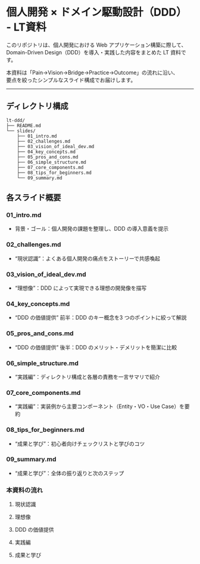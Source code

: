 # 個人開発 × ドメイン駆動設計（DDD） - LT資料

このリポジトリは、個人開発における Web アプリケーション構築に際して、  
Domain-Driven Design（DDD）を導入・実践した内容をまとめた LT 資料です。

本資料は「Pain→Vision→Bridge→Practice→Outcome」の流れに沿い、  
要点を絞ったシンプルなスライド構成でお届けします。

---

## ディレクトリ構成

```plain
lt-ddd/
├── README.md
└── slides/
    ├── 01_intro.md
    ├── 02_challenges.md
    ├── 03_vision_of_ideal_dev.md
    ├── 04_key_concepts.md         
    ├── 05_pros_and_cons.md
    ├── 06_simple_structure.md   
    ├── 07_core_components.md    
    ├── 08_tips_for_beginners.md
    └── 09_summary.md
```




## 各スライド概要
### 01_intro.md

- 背景・ゴール：個人開発の課題を整理し、DDD の導入意義を提示

### 02_challenges.md

- “現状認識”：よくある個人開発の痛点をストーリーで共感喚起

### 03_vision_of_ideal_dev.md

- “理想像”：DDD によって実現できる理想の開発像を描写

### 04_key_concepts.md

- “DDD の価値提供” 前半：DDD のキー概念を3 つのポイントに絞って解説

### 05_pros_and_cons.md

- “DDD の価値提供” 後半：DDD のメリット・デメリットを簡潔に比較

### 06_simple_structure.md

- “実践編”：ディレクトリ構成と各層の責務を一言サマリで紹介

### 07_core_components.md

- “実践編”：実装例から主要コンポーネント（Entity・VO・Use Case）を要約

### 08_tips_for_beginners.md

- “成果と学び”：初心者向けチェックリストと学びのコツ

### 09_summary.md

- “成果と学び”：全体の振り返りと次のステップ


### 本資料の流れ
1. 現状認識

2. 理想像

3. DDD の価値提供

4. 実践編

5. 成果と学び

